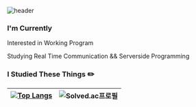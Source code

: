 ![header](https://capsule-render.vercel.app/api?type=waving&color=auto&height=300&section=header&text=Berom&fontSize=90&animation=fadeIn&fontAlignY=38&desc=기록을%20지향하는%20개발자가%20되고싶습니다&descAlignY=51&descAlign=62)

### I'm Currently
Interested in Working Program 

Studying Real Time Communication && Serverside Programming
### I Studied These Things ✏️
[![Top Langs](https://github-readme-stats.vercel.app/api/top-langs/?username=Goberomsu&layout=compact&hide=html,css)]() |![Solved.ac프로필](http://mazassumnida.wtf/api/v2/generate_badge?boj=310o)
|--|--|
